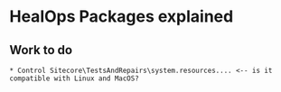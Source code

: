 # HealOps Packages explained

## Work to do

    * Control Sitecore\TestsAndRepairs\system.resources.... <-- is it compatible with Linux and MacOS?